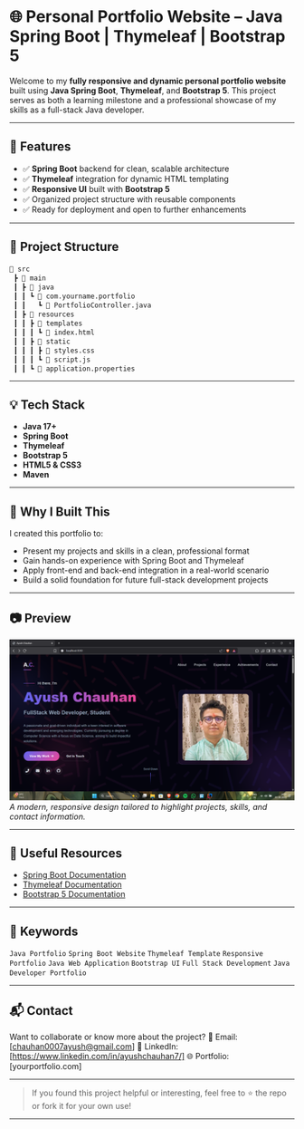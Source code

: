 # 🌐 Personal Portfolio Website – Java Spring Boot | Thymeleaf | Bootstrap 5

Welcome to my **fully responsive and dynamic personal portfolio website** built using **Java Spring Boot**, **Thymeleaf**, and **Bootstrap 5**. This project serves as both a learning milestone and a professional showcase of my skills as a full-stack Java developer.

---

## 🚀 Features

* ✅ **Spring Boot** backend for clean, scalable architecture
* ✅ **Thymeleaf** integration for dynamic HTML templating
* ✅ **Responsive UI** built with **Bootstrap 5**
* ✅ Organized project structure with reusable components
* ✅ Ready for deployment and open to further enhancements

---

## 📂 Project Structure

```
📁 src
 ┣ 📂 main
 ┃ ┣ 📂 java
 ┃ ┃ ┗ 📂 com.yourname.portfolio
 ┃ ┃   ┗ 📄 PortfolioController.java
 ┃ ┣ 📂 resources
 ┃ ┃ ┣ 📂 templates
 ┃ ┃ ┃ ┗ 📄 index.html
 ┃ ┃ ┣ 📂 static
 ┃ ┃ ┃ ┣ 📄 styles.css
 ┃ ┃ ┃ ┗ 📄 script.js
 ┃ ┃ ┗ 📄 application.properties
```

---

## 💡 Tech Stack

* **Java 17+**
* **Spring Boot**
* **Thymeleaf**
* **Bootstrap 5**
* **HTML5 & CSS3**
* **Maven**

---

## 🌟 Why I Built This

I created this portfolio to:

* Present my projects and skills in a clean, professional format
* Gain hands-on experience with Spring Boot and Thymeleaf
* Apply front-end and back-end integration in a real-world scenario
* Build a solid foundation for future full-stack development projects

---

## 📷 Preview

![Portfolio Screenshot](final.png)
*A modern, responsive design tailored to highlight projects, skills, and contact information.*

---

## 🔗 Useful Resources

* [Spring Boot Documentation](https://spring.io/projects/spring-boot)
* [Thymeleaf Documentation](https://www.thymeleaf.org/documentation.html)
* [Bootstrap 5 Documentation](https://getbootstrap.com/docs/5.0/getting-started/introduction/)

---

## 📌 Keywords

`Java Portfolio` `Spring Boot Website` `Thymeleaf Template` `Responsive Portfolio`
`Java Web Application` `Bootstrap UI` `Full Stack Development` `Java Developer Portfolio`

---

## 📬 Contact

Want to collaborate or know more about the project?
📧 Email: \[[chauhan0007ayush@gmail.com](mailto:chauhan0007ayush@gmail.com)]
🔗 LinkedIn: \[https://www.linkedin.com/in/ayushchauhan7/]
🌐 Portfolio: \[yourportfolio.com]

---

> If you found this project helpful or interesting, feel free to ⭐ the repo or fork it for your own use!

---

